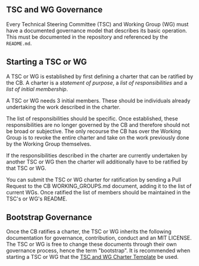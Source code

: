 ## TSC and WG Governance

Every Technical Steering Committee (TSC) and Working Group (WG) must have a
documented governance model that describes its basic operation. This must be
documented in the repository and referenced by the `README.md`.

## Starting a TSC or WG

A TSC or WG is established by first defining a charter that can be ratified by
the CB. A charter is a *statement of purpose*, a *list of responsibilities* and
a *list of initial membership*.

A TSC or WG needs 3 initial members. These should be individuals already
undertaking the work described in the charter.

The list of responsibilities should be specific. Once established, these
responsibilities are no longer governed by the CB and therefore should not be
broad or subjective. The only recourse the CB has over the Working Group is to
revoke the entire charter and take on the work previously done by the Working
Group themselves.

If the responsibilities described in the charter are currently undertaken by
another TSC or WG then the charter will additionally have to be ratified by that
TSC or WG.

You can submit the TSC or WG charter for ratification by sending a Pull Request
to the CB WORKING_GROUPS.md document, adding it to the list of current WGs. Once
ratified the list of members should be maintained in the TSC's or WG's README.

## Bootstrap Governance

Once the CB ratifies a charter, the TSC or WG inherits the following
documentation for governance, contribution, conduct and an MIT LICENSE. The TSC
or WG is free to change these documents through their own governance process,
hence the term "bootstrap". It is recommended when starting a TSC or WG that the
[TSC and WG Charter Template][] be used.

[TSC and WG Charter Template]: TSC-WG-Charter.md
